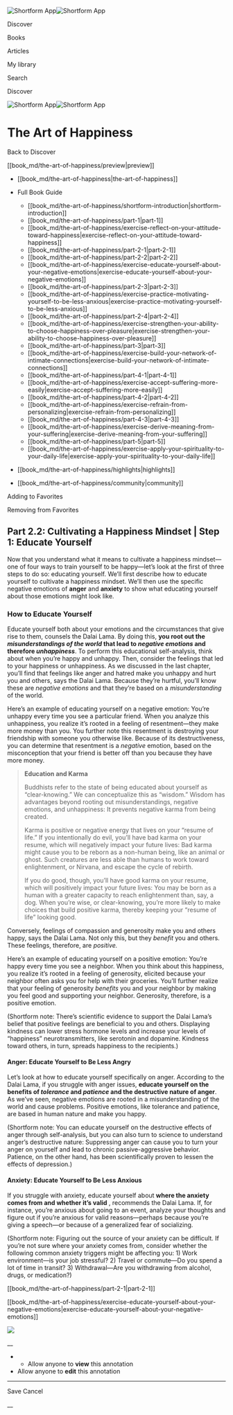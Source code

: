 ![Shortform App](/img/logo.36a2399e.svg)![Shortform App](/img/logo-dark.70c1b072.svg)

Discover

Books

Articles

My library

Search

Discover

![Shortform App](/img/logo.36a2399e.svg)![Shortform App](/img/logo-dark.70c1b072.svg)

# The Art of Happiness

Back to Discover

[[book_md/the-art-of-happiness/preview|preview]]

  * [[book_md/the-art-of-happiness|the-art-of-happiness]]
  * Full Book Guide

    * [[book_md/the-art-of-happiness/shortform-introduction|shortform-introduction]]
    * [[book_md/the-art-of-happiness/part-1|part-1]]
    * [[book_md/the-art-of-happiness/exercise-reflect-on-your-attitude-toward-happiness|exercise-reflect-on-your-attitude-toward-happiness]]
    * [[book_md/the-art-of-happiness/part-2-1|part-2-1]]
    * [[book_md/the-art-of-happiness/part-2-2|part-2-2]]
    * [[book_md/the-art-of-happiness/exercise-educate-yourself-about-your-negative-emotions|exercise-educate-yourself-about-your-negative-emotions]]
    * [[book_md/the-art-of-happiness/part-2-3|part-2-3]]
    * [[book_md/the-art-of-happiness/exercise-practice-motivating-yourself-to-be-less-anxious|exercise-practice-motivating-yourself-to-be-less-anxious]]
    * [[book_md/the-art-of-happiness/part-2-4|part-2-4]]
    * [[book_md/the-art-of-happiness/exercise-strengthen-your-ability-to-choose-happiness-over-pleasure|exercise-strengthen-your-ability-to-choose-happiness-over-pleasure]]
    * [[book_md/the-art-of-happiness/part-3|part-3]]
    * [[book_md/the-art-of-happiness/exercise-build-your-network-of-intimate-connections|exercise-build-your-network-of-intimate-connections]]
    * [[book_md/the-art-of-happiness/part-4-1|part-4-1]]
    * [[book_md/the-art-of-happiness/exercise-accept-suffering-more-easily|exercise-accept-suffering-more-easily]]
    * [[book_md/the-art-of-happiness/part-4-2|part-4-2]]
    * [[book_md/the-art-of-happiness/exercise-refrain-from-personalizing|exercise-refrain-from-personalizing]]
    * [[book_md/the-art-of-happiness/part-4-3|part-4-3]]
    * [[book_md/the-art-of-happiness/exercise-derive-meaning-from-your-suffering|exercise-derive-meaning-from-your-suffering]]
    * [[book_md/the-art-of-happiness/part-5|part-5]]
    * [[book_md/the-art-of-happiness/exercise-apply-your-spirituality-to-your-daily-life|exercise-apply-your-spirituality-to-your-daily-life]]
  * [[book_md/the-art-of-happiness/highlights|highlights]]
  * [[book_md/the-art-of-happiness/community|community]]



Adding to Favorites 

Removing from Favorites 

## Part 2.2: Cultivating a Happiness Mindset | Step 1: Educate Yourself

Now that you understand what it means to cultivate a happiness mindset—one of four ways to train yourself to be happy—let’s look at the first of three steps to do so: educating yourself. We’ll first describe how to educate yourself to cultivate a happiness mindset. We’ll then use the specific negative emotions of **anger** and **anxiety** to show what educating yourself about those emotions might look like.

### How to Educate Yourself

Educate yourself both about your emotions and the circumstances that give rise to them, counsels the Dalai Lama. By doing this, **you root out the _misunderstandings of the world_ that lead to _negative emotions_ and therefore _unhappiness_**. To perform this educational self-analysis, think about when you’re happy and unhappy. Then, consider the feelings that led to your happiness or unhappiness. As we discussed in the last chapter, you’ll find that feelings like anger and hatred make you unhappy and hurt you and others, says the Dalai Lama. Because they’re hurtful, you’ll know these are _negative emotions_ and that they’re based on a _misunderstanding_ of the world.

Here’s an example of educating yourself on a negative emotion: You’re unhappy every time you see a particular friend. When you analyze this unhappiness, you realize it’s rooted in a feeling of resentment—they make more money than you. You further note this resentment is destroying your friendship with someone you otherwise like. Because of its destructiveness, you can determine that resentment is a _negative_ emotion, based on the misconception that your friend is better off than you because they have more money.

> **Education and Karma**
> 
> Buddhists refer to the state of being educated about yourself as “clear-knowing.” We can conceptualize this as “wisdom.” Wisdom has advantages beyond rooting out misunderstandings, negative emotions, and unhappiness: It prevents negative karma from being created.
> 
> Karma is positive or negative energy that lives on your “resume of life.” If you intentionally do evil, you’ll have bad karma on your resume, which will negatively impact your future lives: Bad karma might cause you to be reborn as a non-human being, like an animal or ghost. Such creatures are less able than humans to work toward enlightenment, or Nirvana, and escape the cycle of rebirth.
> 
> If you do good, though, you’ll have good karma on your resume, which will positively impact your future lives: You may be born as a human with a greater capacity to reach enlightenment than, say, a dog. When you’re wise, or clear-knowing, you’re more likely to make choices that build positive karma, thereby keeping your “resume of life” looking good.

Conversely, feelings of compassion and generosity make you and others happy, says the Dalai Lama. Not only this, but they _benefit_ you and others. These feelings, therefore, are _positive._

Here’s an example of educating yourself on a positive emotion: You’re happy every time you see a neighbor. When you think about this happiness, you realize it’s rooted in a feeling of generosity, elicited because your neighbor often asks you for help with their groceries. You’ll further realize that your feeling of generosity _benefits_ you and your neighbor by making you feel good and supporting your neighbor. Generosity, therefore, is a positive emotion.

(Shortform note: There’s scientific evidence to support the Dalai Lama’s belief that positive feelings are beneficial to you and others. Displaying kindness can lower stress hormone levels and increase your levels of “happiness” neurotransmitters, like serotonin and dopamine. Kindness toward others, in turn, spreads happiness to the recipients.)

#### Anger: Educate Yourself to Be Less Angry

Let’s look at how to educate yourself specifically on anger. According to the Dalai Lama, if you struggle with anger issues, **educate yourself on the benefits of _tolerance_ and _patience_ and the destructive nature of anger**. As we’ve seen, negative emotions are rooted in a misunderstanding of the world and cause problems. Positive emotions, like tolerance and patience, are based in human nature and make you happy.

(Shortform note: You can educate yourself on the destructive effects of anger through self-analysis, but you can also turn to science to understand anger’s destructive nature: Suppressing anger can cause you to turn your anger on yourself and lead to chronic passive-aggressive behavior. Patience, on the other hand, has been scientifically proven to lessen the effects of depression.)

#### Anxiety: Educate Yourself to Be Less Anxious

If you struggle with anxiety, educate yourself about **where the anxiety comes from and whether it’s valid** , recommends the Dalai Lama. If, for instance, you’re anxious about going to an event, analyze your thoughts and figure out if you’re anxious for valid reasons—perhaps because you’re giving a speech—or because of a generalized fear of socializing.

(Shortform note: Figuring out the source of your anxiety can be difficult. If you’re not sure where your anxiety comes from, consider whether the following common anxiety triggers might be affecting you: 1) Work environment—is your job stressful? 2) Travel or commute—Do you spend a lot of time in transit? 3) Withdrawal—Are you withdrawing from alcohol, drugs, or medication?)

[[book_md/the-art-of-happiness/part-2-1|part-2-1]]

[[book_md/the-art-of-happiness/exercise-educate-yourself-about-your-negative-emotions|exercise-educate-yourself-about-your-negative-emotions]]

![](https://bat.bing.com/action/0?ti=56018282&Ver=2&mid=3c452969-1fed-4127-a125-5167749c85a6&sid=1711133063fa11eebdec89a8b8ae3bbc&vid=171147a063fa11eea7440fcfeb230d96&vids=0&msclkid=N&pi=0&lg=en-US&sw=800&sh=600&sc=24&nwd=1&tl=Shortform%20%7C%20Book&p=https%3A%2F%2Fwww.shortform.com%2Fapp%2Fbook%2Fthe-art-of-happiness%2Fpart-2-2&r=&lt=518&evt=pageLoad&sv=1&rn=192927)

__

  *   * Allow anyone to **view** this annotation
  * Allow anyone to **edit** this annotation



* * *

Save Cancel

__



